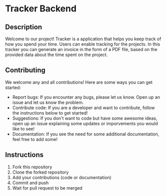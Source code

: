 ﻿
# Tracker Backend

## Description
Welcome to our project! Tracker is a application that helps you keep track of how you spend your time. Users can enable tracking for the projects. In this tracker you can generate an invoice in the form of a PDF file, based on the provided data about the time spent on the project.
## Contributing
We welcome any and all contributions! Here are some ways you can get started:

- Report bugs: If you encounter any bugs, please let us know. Open up an issue and let us know the problem.
- Contribute code: If you are a developer and want to contribute, follow the instructions below to get started!
- Suggestions: If you don't want to code but have some awesome ideas, open up an issue explaining some updates or imporvements you would like to see!
- Documentation: If you see the need for some additional documentation, feel free to add some!
## Instructions

1. Fork this repository
2. Clone the forked repository
3. Add your contributions (code or documentation)
4. Commit and push
5. Wait for pull request to be merged
